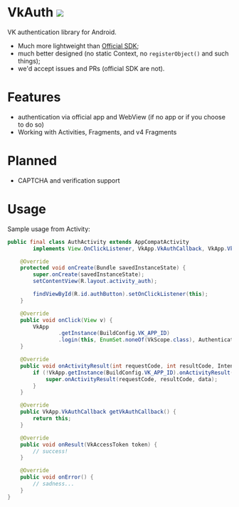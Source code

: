 # VkAuth [![](https://jitpack.io/v/TieToGather/VkAuth.svg)](https://jitpack.io/#TieToGather/VkAuth)

VK authentication library for Android.

* Much more lightweight than
[Official SDK](https://github.com/VKCOM/vk-android-sdk);
* much better designed (no static Context, no `registerObject()` and such things);
* we'd accept issues and PRs (official SDK are not).

# Features

* authentication via official app and WebView (if no app or if you choose to do so)
* Working with Activities, Fragments, and v4 Fragments

# Planned

* CAPTCHA and verification support

# Usage

Sample usage from Activity:
```java
public final class AuthActivity extends AppCompatActivity
        implements View.OnClickListener, VkApp.VkAuthCallback, VkApp.VkAuthCallbackProvider {

    @Override
    protected void onCreate(Bundle savedInstanceState) {
        super.onCreate(savedInstanceState);
        setContentView(R.layout.activity_auth);

        findViewById(R.id.authButton).setOnClickListener(this);
    }

    @Override
    public void onClick(View v) {
        VkApp
                .getInstance(BuildConfig.VK_APP_ID)
                .login(this, EnumSet.noneOf(VkScope.class), AuthenticationWay.Auto, getSupportFragmentManager());
    }

    @Override
    public void onActivityResult(int requestCode, int resultCode, Intent data) {
        if (!VkApp.getInstance(BuildConfig.VK_APP_ID).onActivityResult(requestCode, resultCode, data, this)) {
            super.onActivityResult(requestCode, resultCode, data);
        }
    }

    @Override
    public VkApp.VkAuthCallback getVkAuthCallback() {
        return this;
    }

    @Override
    public void onResult(VkAccessToken token) {
        // success!
    }

    @Override
    public void onError() {
        // sadness...
    }
}

```
